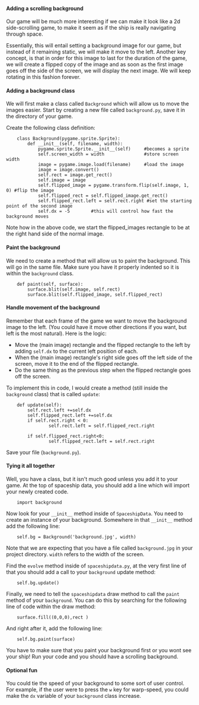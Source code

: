 #### Adding a scrolling background

Our game will be much more interesting if we can make it look like a 2d side-scrolling game, to make it seem as if the ship is really navigating through space. 

Essentially, this will entail setting a background image for our game, but instead of it remaining static, we will make it move to the left.  Another key concept, is that in order for this image to last for the duration of the game, we will create a flipped copy of the image and as soon as the first image goes off the side of the screen, we will display the next image.  We will keep rotating in this fashion forever.

#### Adding a background class

We will first make a class called `Background` which will allow us to move the images easier.  Start by creating a new file called `background.py`, save it in the directory of your game.

Create the following class definition:

        class Background(pygame.sprite.Sprite):
            def __init__(self, filename, width):
                pygame.sprite.Sprite.__init__(self)     #becomes a sprite
                self.screen_width = width               #store screen width
                image = pygame.image.load(filename)     #load the image
                image = image.convert()
                self.rect = image.get_rect()
                self.image = image
                self.flipped_image = pygame.transform.flip(self.image, 1, 0) #flip the image
                self.flipped_rect = self.flipped_image.get_rect()
                self.flipped_rect.left = self.rect.right #set the starting point of the second image                
                self.dx = -5	    #this will control how fast the background moves

Note how in the above code, we start the flipped_images rectangle to be at the right hand side of the normal image.

#### Paint the background

We need to create a method that will allow us to paint the background. This will go in the same file. Make sure you have it properly indented so it is within the `background` class.

        def paint(self, surface):
            surface.blit(self.image, self.rect)
            surface.blit(self.flipped_image, self.flipped_rect)


#### Handle movement of the background

Remember that each frame of the game we want to move the background image to the left. (You could have it move other directions if you want, but left is the most natural).  Here is the logic:

- Move the (main image) rectangle and the flipped rectangle to the left by adding `self.dx` to the current left position of each.
- When the (main image) rectangle's right side goes off the left side of the screen, move it to the end of the flipped rectangle.
- Do the same thing as the previous step when the flipped rectangle goes off the screen.

To implement this in code, I would create a method (still inside the `background` class) that is called `update`:

        def update(self):
            self.rect.left +=self.dx
            self.flipped_rect.left +=self.dx
            if self.rect.right < 0:
                    self.rect.left = self.flipped_rect.right

            if self.flipped_rect.right<0:
                    self.flipped_rect.left = self.rect.right

Save your file (`background.py`).
#### Tying it all together

Well, you have a class, but it isn't much good unless you add it to your game.  At the top of spaceship data, you should add a line which will import your newly created code.

        import background

Now look for your `__init__` method inside of `SpaceshipData`.  You need to create an instance of your background.  Somewhere in that `__init__` method add the following line:
     
        self.bg = Background('background.jpg', width)
        
Note that we are expecting that you have a file called `background.jpg` in your project directory.  `width` refers to the width of the screen.

Find the `evolve` method inside of `spaceshipdata.py`, at the very first line of that you should add a call to your `background` update method:

        self.bg.update()


Finally, we need to tell the `spaceshipdata` draw method to call the `paint` method of your `background`.  You can do this by searching for the following line of code within the draw method:

        surface.fill((0,0,0),rect )

And right after it, add the following line:

        self.bg.paint(surface)

You have to make sure that you paint your background first or you wont see your ship!  Run your code and you should have a scrolling background.

#### Optional fun

You could tie the speed of your background to some sort of user control.  For example, if the user were to press the `w` key for warp-speed, you could make the `dx` variable of your `background` class increase.
